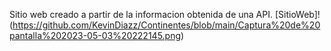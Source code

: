 Sitio web creado a partir de la informacion obtenida de una API.
[SitioWeb]!(https://github.com/KevinDiazz/Continentes/blob/main/Captura%20de%20pantalla%202023-05-03%20222145.png)
